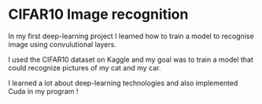 # CIFAR10 Image recognition

In my first deep-learning project I learned how to train a model to recognise image using convulutional layers.

I used the CIFAR10 dataset on Kaggle and my goal was to train a model that could recognize pictures of my cat and my car.

I learned a lot about deep-learning technologies and also implemented Cuda in my program !
